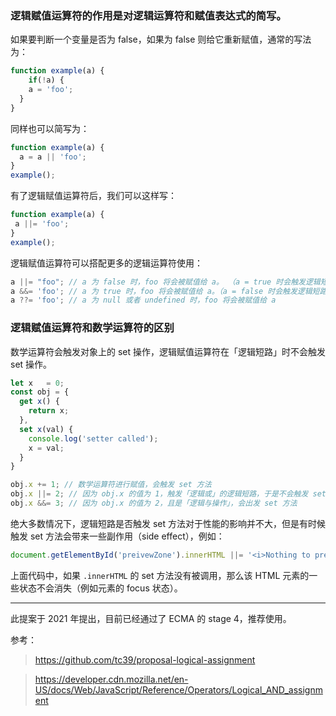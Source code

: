 ### 逻辑赋值运算符的作用是对逻辑运算符和赋值表达式的简写。

如果要判断一个变量是否为 false，如果为 false 则给它重新赋值，通常的写法为：

```javascript
function example(a) {
	if(!a) {
    a = 'foo';
  }		
}
```

同样也可以简写为：

```javascript
function example(a) {
  a = a || 'foo';
}
example();
```

有了逻辑赋值运算符后，我们可以这样写：

```javascript
function example(a) {
 a ||= 'foo';
}
example();
```

逻辑赋值运算符可以搭配更多的逻辑运算符使用：

```javascript
a ||= "foo"; // a 为 false 时，foo 将会被赋值给 a。 （a = true 时会触发逻辑短路，后面不执行）
a &&= 'foo'; // a 为 true 时，foo 将会被赋值给 a。（a = false 时会触发逻辑短路，后面不会执行）
a ??= 'foo'; // a 为 null 或者 undefined 时，foo 将会被赋值给 a 
```

### 逻辑赋值运算符和数学运算符的区别

数学运算符会触发对象上的 set 操作，逻辑赋值运算符在「逻辑短路」时不会触发 set 操作。

```javascript
let x	= 0;
const obj = {
  get x() {
    return x;
  },
  set x(val) {
    console.log('setter called');
    x = val;
  }
}

obj.x += 1; // 数学运算符进行赋值，会触发 set 方法
obj.x ||= 2; // 因为 obj.x 的值为 1，触发「逻辑或」的逻辑短路，于是不会触发 set 方法
obj.x &&= 3; // 因为 obj.x 的值为 2，且是「逻辑与操作」，会出发 set 方法
```

绝大多数情况下，逻辑短路是否触发 set 方法对于性能的影响并不大，但是有时候触发 set 方法会带来一些副作用（side effect），例如：

```javascript
document.getElementById('preivewZone').innerHTML ||= '<i>Nothing to preview.</i>';
```

上面代码中，如果 ```.innerHTML``` 的 set 方法没有被调用，那么该 HTML 元素的一些状态不会消失（例如元素的 focus 状态）。

---

此提案于 2021 年提出，目前已经通过了 ECMA 的 stage 4，推荐使用。

参考：

> https://github.com/tc39/proposal-logical-assignment

> https://developer.cdn.mozilla.net/en-US/docs/Web/JavaScript/Reference/Operators/Logical_AND_assignment

